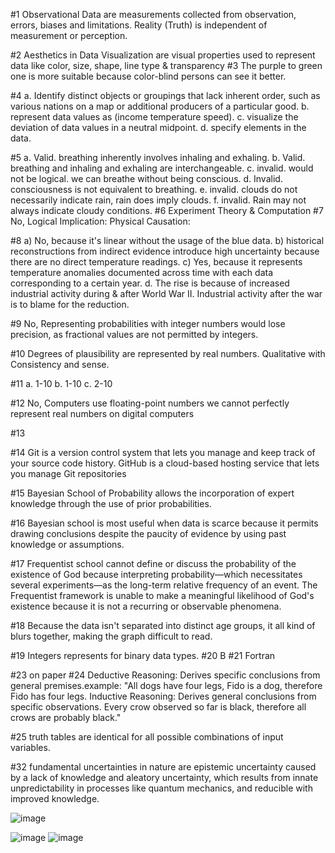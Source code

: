 #1 Observational Data are measurements collected from observation, errors, biases and limitations. Reality (Truth) is independent of measurement or perception.

#2 Aesthetics in Data Visualization are visual properties used to represent data like color, size, shape, line type & transparency
#3 The purple to green one is more suitable because color-blind persons can see it better.

#4 a. Identify distinct objects or groupings that lack inherent order, such as various nations on a map or additional producers of a particular good.
b. represent data values as (income temperature speed).
c. visualize the deviation of data values in a neutral midpoint.
d. specify elements in the data.

#5 a. Valid. breathing inherently involves inhaling and exhaling.
b. Valid. breathing and inhaling and exhaling are interchangeable.
c. invalid. would not be logical. we can breathe without being conscious.
d. Invalid. consciousness is not equivalent to breathing.
e. invalid. clouds do not necessarily indicate rain, rain does imply clouds.
f. invalid. Rain may not always indicate cloudy conditions.
#6 Experiment Theory & Computation
#7 No, Logical Implication: Physical Causation: 

#8 a) No, because it's linear without the usage of the blue data.
b) historical reconstructions from indirect evidence introduce high uncertainty because there are no direct temperature readings.
c) Yes, because it represents temperature anomalies documented across time with each data corresponding to a certain year.
d. The rise is because of increased industrial activity during & after World War II. Industrial activity after the war is to blame for the reduction.

#9 No, Representing probabilities with integer numbers would lose precision, as fractional values are not permitted by integers.

#10 Degrees of plausibility are represented by real numbers. Qualitative with Consistency and sense.

#11 a. 1-10 b. 1-10 c. 2-10

#12 No, Computers use floating-point numbers we cannot perfectly represent real numbers on digital computers

#13

#14 Git is a version control system that lets you manage and keep track of your source code history. GitHub is a cloud-based hosting service that lets you manage Git repositories

#15 Bayesian School of Probability allows the incorporation of expert knowledge through the use of prior probabilities.

#16 Bayesian school is most useful when data is scarce because it permits drawing conclusions despite the paucity of evidence by using past knowledge or assumptions.

#17 Frequentist school cannot define or discuss the probability of the existence of God because interpreting probability—which necessitates several experiments—as the long-term relative frequency of an event. The Frequentist framework is unable to make a meaningful likelihood of God's existence because it is not a recurring or observable phenomena.

#18 Because the data isn't separated into distinct age groups, it all kind of blurs together, making the graph difficult to read.

#19 Integers represents for binary data types.
#20 B
#21 Fortran

#23 on paper
#24 Deductive Reasoning: Derives specific conclusions from general premises.example: "All dogs have four legs, Fido is a dog, therefore Fido has four legs.  Inductive Reasoning: Derives general conclusions from specific observations. Every crow observed so far is black, therefore all crows are probably black."

#25 truth tables are identical for all possible combinations of input variables.


#32 fundamental uncertainties in nature are epistemic uncertainty caused by a lack of knowledge and aleatory uncertainty, which results from innate unpredictability in processes like quantum mechanics, and reducible with improved knowledge.

![image](https://github.com/user-attachments/assets/b7c847eb-0e3c-4ee6-b389-cdcdf9e9f114)

![image](https://github.com/user-attachments/assets/269af3ee-1b9f-4f01-b147-43e0a2799377)
![image](https://github.com/user-attachments/assets/78271e79-c919-4289-a24c-f6d27ffb712d)



